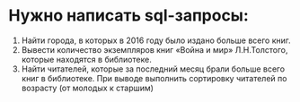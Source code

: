 # Нужно написать sql-запросы:
1. Найти города, в которых в 2016 году было издано больше всего книг.
2. Вывести количество экземпляров книг «Война и мир» Л.Н.Толстого, которые находятся в библиотеке.
3. Найти читателей, которые за последний месяц брали больше всего книг в библиотеке. При выводе выполнить сортировку читателей по возрасту (от молодых к старшим)
